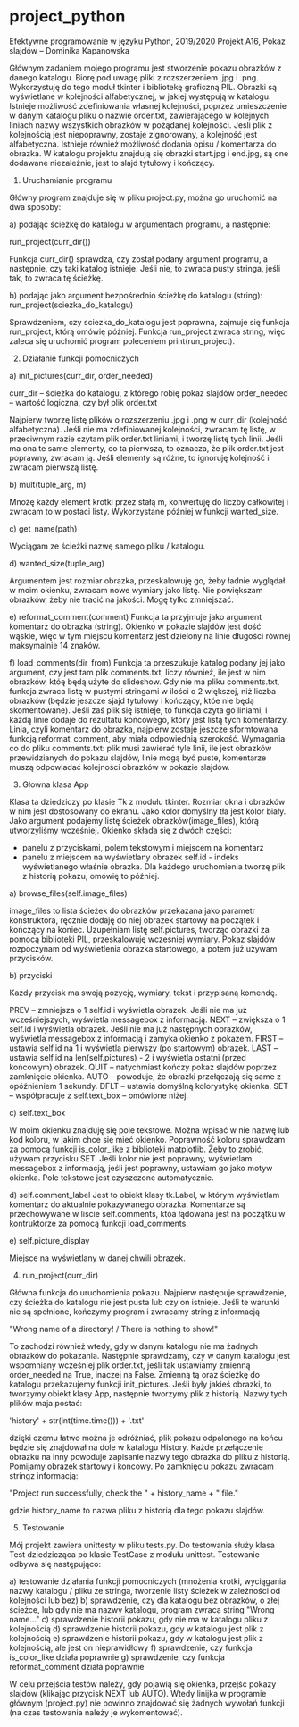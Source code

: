 # project_python
Efektywne programowanie w języku Python, 2019/2020
Projekt A16, Pokaz slajdów – Dominika Kapanowska

Głównym zadaniem mojego programu jest stworzenie pokazu obrazków z danego katalogu. Biorę pod uwagę pliki z rozszerzeniem .jpg i .png.
Wykorzystuję do tego moduł tkinter i bibliotekę graficzną PIL.
Obrazki są wyświetlane w kolejności alfabetycznej, w jakiej występują w katalogu. Istnieje możliwość zdefiniowania własnej kolejności, poprzez umieszczenie w danym katalogu pliku o nazwie order.txt, zawierającego w kolejnych liniach nazwy wszystkich obrazków w pożądanej kolejności. Jeśli plik z kolejnością jest niepoprawny, zostaje zignorowany, a kolejność jest alfabetyczna.
Istnieje również możliwość dodania opisu / komentarza do obrazka.
W katalogu projektu znajdują się obrazki start.jpg i end.jpg, są one dodawane niezależnie, jest to slajd tytułowy i kończący.

1. Uruchamianie programu

Główny program znajduje się w pliku project.py, można go uruchomić na dwa sposoby:

a) podając ścieżkę do katalogu w argumentach programu, a następnie:

run_project(curr_dir())

Funkcja curr_dir() sprawdza, czy został podany argument programu, a następnie, czy taki katalog istnieje. Jeśli nie, to zwraca pusty stringa, jeśli tak, to zwraca tę ścieżkę.

b)  podając jako argument bezpośrednio ścieżkę do katalogu (string):
run_project(sciezka_do_katalogu)

Sprawdzeniem, czy sciezka_do_katalogu jest poprawna, zajmuje się funkcja run_project, którą omówię później. Funkcja run_project zwraca string, więc zaleca się uruchomić program poleceniem  print(run_project).

2. Działanie funkcji pomocniczych

a) init_pictures(curr_dir, order_needed)

curr_dir – ścieżka do katalogu, z którego robię pokaz slajdów
order_needed – wartość logiczna, czy był plik order.txt

Najpierw tworzę listę plików o rozszerzeniu .jpg i .png w curr_dir (kolejność alfabetyczna).
Jeśli nie ma zdefiniowanej kolejności, zwracam tę listę, w przeciwnym razie czytam plik order.txt liniami, i tworzę listę tych linii. Jeśli ma ona te same elementy, co ta pierwsza, to oznacza, że plik order.txt jest poprawny, zwracam ją. Jeśli elementy są różne, to ignoruję kolejność i zwracam pierwszą listę.

b) mult(tuple_arg, m)

Mnożę każdy element krotki przez stałą m, konwertuję do liczby całkowitej i zwracam to w postaci listy. Wykorzystane później w funkcji wanted_size.

c) get_name(path)

Wyciągam ze ścieżki nazwę samego pliku / katalogu.

d) wanted_size(tuple_arg)

Argumentem jest rozmiar obrazka, przeskalowuję go, żeby ładnie wyglądał w moim okienku, zwracam nowe wymiary jako listę. Nie powiększam obrazków, żeby nie tracić na jakości. Mogę tylko zmniejszać.

e) reformat_comment(comment)
Funkcja ta przyjmuje jako argument komentarz do obrazka (string). Okienko w pokazie slajdów jest dość wąskie, więc w tym miejscu komentarz jest dzielony na linie długości równej maksymalnie 14 znaków.

f) load_comments(dir_from)
Funkcja ta przeszukuje katalog podany jej jako argument, czy jest tam plik comments.txt, liczy również, ile jest w nim obrazków, któę będą użyte do slideshow. Gdy nie ma pliku comments.txt, funkcja zwraca listę w pustymi stringami w ilości o 2 większej, niż liczba obrazków (będzie jeszcze sjajd tytułowy i kończący, któe nie będą skomentowane). Jeśli zaś plik się istnieje, to funkcja czyta go liniami, i każdą linie dodaje do rezultatu końcowego, który jest listą tych komentarzy. Linia, czyli komentarz do obrazka, najpierw zostaje jeszcze sformtowana funkcją reformat_comment, aby miała odpowiednią szerokość.
Wymagania co do pliku comments.txt: plik musi zawierać tyle linii, ile jest obrazków przewidzianych do pokazu slajdów, linie mogą być puste, komentarze muszą odpowiadać kolejności obrazków w pokazie slajdów.

3. Głowna klasa App

Klasa ta dziedziczy po klasie Tk z modułu tkinter. Rozmiar okna i obrazków w nim jest dostosowany do ekranu. Jako kolor domyślny tła jest kolor biały.
Jako argument podajemy listę ścieżek obrazków(image_files), którą utworzyliśmy wcześniej.
Okienko składa się z dwóch części:
- panelu z przyciskami, polem tekstowym i miejscem na komentarz
- panelu z miejscem na wyświetlany obrazek
self.id - indeks wyświetlanego właśnie obrazka.
Dla każdego uruchomienia tworzę plik z historią pokazu, omówię to później.

a) browse_files(self.image_files)

image_files to lista ścieżek do obrazków przekazana jako parametr konstruktora, ręcznie dodaję do niej obrazek startowy na początek i kończący na koniec.
Uzupełniam listę self.pictures, tworząc obrazki za pomocą biblioteki PIL, przeskalowuję wcześniej wymiary.
Pokaz slajdów rozpoczynam od wyświetlenia obrazka startowego, a potem już używam przycisków.

b) przyciski

Każdy przycisk ma swoją pozycję, wymiary, tekst i przypisaną komendę.

PREV – zmniejsza o 1 self.id i wyświetla obrazek. Jeśli nie ma już wcześniejszych, wyświetla messagebox z informacją.
NEXT – zwiększa o 1 self.id i wyświetla obrazek. Jeśli nie ma już następnych obrazków, wyświetla messagebox z informacją i zamyka okienko z pokazem.
FIRST – ustawia self.id na 1 i wyświetla pierwszy (po startowym) obrazek.
LAST – ustawia self.id na len(self.pictures) - 2 i wyświetla ostatni (przed końcowym) obrazek.
QUIT – natychmiast kończy pokaz slajdów poprzez zamknięcie okienka.
AUTO – powoduje, że obrazki przełączają się same z opóźnieniem 1 sekundy.
DFLT – ustawia domyślną kolorystykę okienka.
SET – współpracuje z self.text_box – omówione niżej.

c)  self.text_box

W moim okienku znajduję się pole tekstowe. Można wpisać w nie nazwę lub kod koloru, w jakim chce się mieć okienko. Poprawność koloru sprawdzam za pomocą funkcji is_color_like z biblioteki matplotlib. Żeby to zrobić, używam przycisku SET. Jeśli kolor nie jest poprawny, wyświetlam messagebox z informacją, jeśli jest poprawny, ustawiam go jako motyw okienka. Pole tekstowe jest czyszczone automatycznie.

d) self.comment_label
Jest to obiekt klasy tk.Label, w którym wyświetlam komentarz do aktualnie pokazywanego obrazka. Komentarze są przechowywane w liście self.comments, któa łądowana jest na początku w kontruktorze za pomocą funkcji  load_comments.

e) self.picture_display

Miejsce na wyświetlany w danej chwili obrazek.

4. run_project(curr_dir)

Główna funkcja do uruchomienia pokazu.
Najpierw następuje sprawdzenie, czy ścieżka do katalogu nie jest pusta lub czy on istnieje. Jeśli te warunki nie są spełnione, kończymy program i zwracamy string z informacją

"Wrong name of a directory! / There is nothing to show!"

To zachodzi również wtedy, gdy w danym katalogu nie ma żadnych obrazków do pokazania.
Następnie sprawdzamy, czy w danym katalogu jest wspomniany wcześniej plik order.txt, jeśli tak ustawiamy zmienną order_needed na True, inaczej na False. Zmienną tą oraz ścieżkę do katalogu przekazujemy funkcji init_pictures.
Jeśli były jakieś obrazki, to tworzymy obiekt klasy App, następnie tworzymy plik z historią.
Nazwy tych plików maja postać:

'history' + str(int(time.time())) + '.txt'

dzięki czemu łatwo można je odróżniać, plik pokazu odpalonego na końcu będzie się znajdował na dole w katalogu History.
Każde przełączenie obrazku na inny powoduje zapisanie nazwy tego obrazka do pliku z historią. Pomijamy obrazek startowy i końcowy.
Po zamknięciu pokazu zwracam stringz informacją:

"Project run successfully, check the " + history_name + " file."

gdzie history_name to nazwa pliku z historią dla tego pokazu slajdów.

5. Testowanie

Mój projekt zawiera unittesty w pliku tests.py. Do testowania służy klasa Test dziedzicząca po klasie TestCase z modułu unittest. Testowanie odbywa się następująco:

a)  testowanie działania funkcji pomocniczych (mnożenia krotki, wyciągania nazwy katalogu / pliku ze stringa, tworzenie listy ścieżek w zależności od kolejności lub bez)
b) sprawdzenie, czy dla katalogu bez obrazków, o złej ścieżce, lub gdy nie ma nazwy katalogu, program zwraca string "Wrong name…"
c) sprawdzenie historii pokazu, gdy nie ma w katalogu pliku z kolejnością
d) sprawdzenie historii pokazu, gdy w katalogu jest plik z kolejnością
e) sprawdzenie historii pokazu, gdy w katalogu jest plik z kolejnością, ale jest on nieprawidłowy
f) sprawdzenie, czy funkcja is_color_like działa poprawnie
g) sprawdzenie, czy funkcja reformat_comment działa poprawnie

W celu przejścia testów należy, gdy pojawią się okienka, przejść pokazy slajdów (klikając przycisk NEXT lub AUTO). Wtedy linijka w programie głównym (project.py) nie powinno znajdować się żadnych wywołań funkcji (na czas testowania należy je wykomentować).

